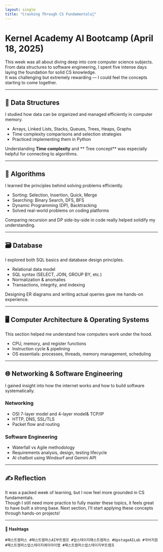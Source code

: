 ```yaml
---
layout: single
title: "Crashing Through CS Fundamentals🌱"
---
```


# Kernel Academy AI Bootcamp (April 18, 2025)

This week was all about diving deep into core computer science subjects.  
From data structures to software engineering, I spent five intense days laying the foundation for solid CS knowledge.  
It was challenging but extremely rewarding — I could feel the concepts starting to come together.

---

## 🧱 Data Structures

I studied how data can be organized and managed efficiently in computer memory.

- Arrays, Linked Lists, Stacks, Queues, Trees, Heaps, Graphs
- Time complexity comparisons and selection strategies
- Practiced implementing them in Python

Understanding **Time complexity** and ** Tree concept** was especially helpful for connecting to algorithms.

---

## 🧠 Algorithms

I learned the principles behind solving problems efficiently.

- Sorting: Selection, Insertion, Quick, Merge
- Searching: Binary Search, DFS, BFS
- Dynamic Programming (DP), Backtracking
- Solved real-world problems on coding platforms

Comparing recursion and DP side-by-side in code really helped solidify my understanding.

---

## 🗃 Database

I explored both SQL basics and database design principles.

- Relational data model
- SQL syntax (SELECT, JOIN, GROUP BY, etc.)
- Normalization & anomalies
- Transactions, integrity, and indexing

Designing ER diagrams and writing actual queries gave me hands-on experience.

---

## 🖥 Computer Architecture & Operating Systems

This section helped me understand how computers work under the hood.

- CPU, memory, and register functions
- Instruction cycle & pipelining
- OS essentials: processes, threads, memory management, scheduling

---

## 🌐 Networking & Software Engineering

I gained insight into how the internet works and how to build software systematically.

### Networking
- OSI 7-layer model and 4-layer model& TCP/IP
- HTTP, DNS, SSL/TLS
- Packet flow and routing

### Software Engineering
- Waterfall vs Agile methodology
- Requirements analysis, design, testing lifecycle
- AI chatbot using Windsurf and Gemini API 

---

## ✍️ Reflection

It was a packed week of learning, but I now feel more grounded in CS fundamentals.  
Though I still need more practice to fully master these topics, it feels great to have built a strong base. Next section, I’ll start applying these concepts through hands-on projects!

---

#### 🔖 Hashtags  
`#패스트캠퍼스 #패스트캠퍼스AI부트캠프 #업스테이지패스트캠퍼스 #UpstageAILab #국비지원 #패스트캠퍼스업스테이지에이아이랩 #패스트캠퍼스업스테이지부트캠프`


